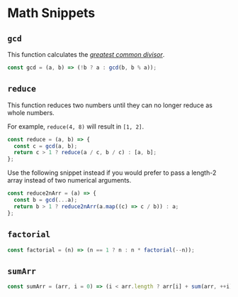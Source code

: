 # Math Snippets

## `gcd`

This function calculates the [_greatest common divisor_](https://en.wikipedia.org/wiki/Greatest_common_divisor).

```js
const gcd = (a, b) => (!b ? a : gcd(b, b % a));
```

## `reduce`

This function reduces two numbers until they can no longer reduce as whole numbers.

For example, `reduce(4, 8)` will result in `[1, 2]`.

```js
const reduce = (a, b) => {
  const c = gcd(a, b);
  return c > 1 ? reduce(a / c, b / c) : [a, b];
};
```

Use the following snippet instead if you would prefer to pass a length-2 array instead of two numerical arguments.

```js
const reduce2nArr = (a) => {
  const b = gcd(...a);
  return b > 1 ? reduce2nArr(a.map((c) => c / b)) : a;
};
```

## `factorial`

```js
const factorial = (n) => (n == 1 ? n : n * factorial(--n));
```

## `sumArr`

```js
const sumArr = (arr, i = 0) => (i < arr.length ? arr[i] + sum(arr, ++i) : 0);
```
